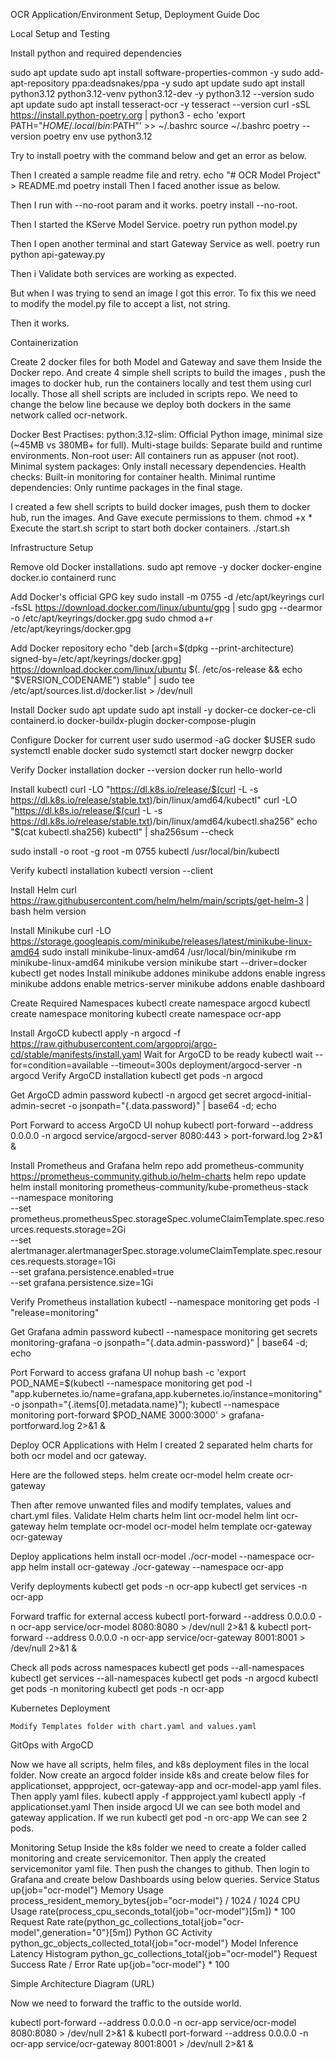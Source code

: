 OCR Application/Environment Setup, Deployment Guide Doc

 Local Setup and Testing

Install python and required dependencies 
	
sudo apt update
sudo apt install software-properties-common -y
sudo add-apt-repository ppa:deadsnakes/ppa -y
sudo apt update
sudo apt install python3.12 python3.12-venv python3.12-dev -y
python3.12 --version
sudo apt update
sudo apt install tesseract-ocr -y
tesseract --version
curl -sSL https://install.python-poetry.org | python3 -
echo 'export PATH="$HOME/.local/bin:$PATH"' >> ~/.bashrc
source ~/.bashrc
poetry --version
poetry env use python3.12



Try to install poetry with the command below and get an error as below. 


Then I created a sample readme file and retry.
echo "# OCR Model Project" > README.md
poetry install
Then I faced another issue as below.



Then I run with --no-root param and it works.
poetry install --no-root.



Then I started the KServe Model Service.
poetry run python model.py



Then I open another terminal and start Gateway Service as well.
poetry run python api-gateway.py















Then i Validate both services are working as expected.











































But when I was trying to send an image I got this error. 
To fix this we need to modify the model.py file to accept a list, not string.








Then it works.









Containerization

Create 2 docker files for both Model and Gateway and save them Inside the Docker repo.
And create 4 simple shell scripts to build the images , push the images to docker hub, run the containers locally and test them using curl locally. Those all shell scripts are included in scripts repo.
We need to change the below line because we deploy both dockers in the same network called ocr-network. 




Docker Best Practises:
python:3.12-slim: Official Python image, minimal size (~45MB vs 380MB+ for full).
Multi-stage builds: Separate build and runtime environments.
Non-root user: All containers run as appuser (not root).
Minimal system packages: Only install necessary dependencies.
Health checks: Built-in monitoring for container health.
Minimal runtime dependencies: Only runtime packages in the final stage.


I created a few shell scripts to build docker images, push them to docker hub, run the images. 
And Gave execute permissions to them.
chmod +x *
Execute the start.sh script to start both docker containers.
./start.sh 





 Infrastructure Setup

Remove old Docker installations.
sudo apt remove -y docker docker-engine docker.io containerd runc

Add Docker's official GPG key
sudo install -m 0755 -d /etc/apt/keyrings
curl -fsSL https://download.docker.com/linux/ubuntu/gpg | sudo gpg --dearmor -o /etc/apt/keyrings/docker.gpg
sudo chmod a+r /etc/apt/keyrings/docker.gpg

Add Docker repository
echo "deb [arch=$(dpkg --print-architecture) signed-by=/etc/apt/keyrings/docker.gpg] https://download.docker.com/linux/ubuntu $(. /etc/os-release && echo "$VERSION_CODENAME") stable" | sudo tee /etc/apt/sources.list.d/docker.list > /dev/null

Install Docker
sudo apt update
sudo apt install -y docker-ce docker-ce-cli containerd.io docker-buildx-plugin docker-compose-plugin

Configure Docker for current user
sudo usermod -aG docker $USER
sudo systemctl enable docker
sudo systemctl start docker
newgrp docker

Verify Docker installation
docker --version 
docker run hello-world

Install kubectl
curl -LO "https://dl.k8s.io/release/$(curl -L -s https://dl.k8s.io/release/stable.txt)/bin/linux/amd64/kubectl"
curl -LO "https://dl.k8s.io/release/$(curl -L -s https://dl.k8s.io/release/stable.txt)/bin/linux/amd64/kubectl.sha256"
echo "$(cat kubectl.sha256)  kubectl" | sha256sum --check
	
sudo install -o root -g root -m 0755 kubectl /usr/local/bin/kubectl

Verify kubectl installation
kubectl version --client

Install Helm
curl https://raw.githubusercontent.com/helm/helm/main/scripts/get-helm-3 | bash
helm version

 Install Minikube
curl -LO https://storage.googleapis.com/minikube/releases/latest/minikube-linux-amd64
sudo install minikube-linux-amd64 /usr/local/bin/minikube
rm minikube-linux-amd64
minikube version
minikube start --driver=docker
kubectl get nodes
Install minikube addones 
minikube addons enable ingress
minikube addons enable metrics-server
minikube addons enable dashboard

Create Required Namespaces
kubectl create namespace argocd
kubectl create namespace monitoring
kubectl create namespace ocr-app

Install ArgoCD
kubectl apply -n argocd -f https://raw.githubusercontent.com/argoproj/argo-cd/stable/manifests/install.yaml
Wait for ArgoCD to be ready
kubectl wait --for=condition=available --timeout=300s deployment/argocd-server -n argocd
Verify ArgoCD installation
kubectl get pods -n argocd


Get ArgoCD admin password
kubectl -n argocd get secret argocd-initial-admin-secret -o jsonpath="{.data.password}" | base64 -d; echo

Port Forward to access ArgoCD UI
nohup kubectl port-forward --address 0.0.0.0 -n argocd service/argocd-server 8080:443 > port-forward.log 2>&1 &

Install Prometheus and Grafana
helm repo add prometheus-community https://prometheus-community.github.io/helm-charts
helm repo update
helm install monitoring prometheus-community/kube-prometheus-stack \
  --namespace monitoring \
  --set prometheus.prometheusSpec.storageSpec.volumeClaimTemplate.spec.resources.requests.storage=2Gi \
  --set alertmanager.alertmanagerSpec.storage.volumeClaimTemplate.spec.resources.requests.storage=1Gi \
  --set grafana.persistence.enabled=true \
  --set grafana.persistence.size=1Gi

Verify Prometheus installation
kubectl --namespace monitoring get pods -l "release=monitoring"


Get Grafana admin password
kubectl --namespace monitoring get secrets monitoring-grafana -o jsonpath="{.data.admin-password}" | base64 -d; echo


Port Forward to access grafana UI
nohup bash -c 'export POD_NAME=$(kubectl --namespace monitoring get pod -l "app.kubernetes.io/name=grafana,app.kubernetes.io/instance=monitoring" -o jsonpath="{.items[0].metadata.name}"); kubectl --namespace monitoring port-forward $POD_NAME 3000:3000' > grafana-portforward.log 2>&1 &

Deploy OCR Applications with Helm
I created 2 separated helm charts for both ocr model and ocr gateway.


Here are the followed steps.
helm create ocr-model
helm create ocr-gateway


Then after remove unwanted files and modify templates, values and chart.yml files.
Validate Helm charts
helm lint ocr-model
helm lint ocr-gateway
helm template ocr-model ocr-model
helm template ocr-gateway ocr-gateway


Deploy applications
helm install ocr-model ./ocr-model --namespace ocr-app
helm install ocr-gateway ./ocr-gateway --namespace ocr-app


Verify deployments
kubectl get pods -n ocr-app
kubectl get services -n ocr-app


Forward traffic for external access
kubectl port-forward --address 0.0.0.0 -n ocr-app service/ocr-model 8080:8080 > /dev/null 2>&1 &
kubectl port-forward --address 0.0.0.0 -n ocr-app service/ocr-gateway 8001:8001 > /dev/null 2>&1 &

Check all pods across namespaces
kubectl get pods --all-namespaces
kubectl get services --all-namespaces
kubectl get pods -n argocd
kubectl get pods -n monitoring
kubectl get pods -n ocr-app







Kubernetes Deployment

	Modify Templates folder with chart.yaml and values.yaml
	


GitOps with ArgoCD

Now we have all scripts, helm files, and k8s deployment files in the local folder.
Now create an argocd folder inside k8s and create below files for applicationset, appproject, ocr-gateway-app and ocr-model-app yaml files.
Then apply yaml files.
kubectl apply -f appproject.yaml
kubectl apply -f applicationset.yaml
Then inside argocd UI we can see both model and gateway application.
If we run 
kubectl get pod -n orc-app
We can see 2 pods.

Monitoring Setup
Inside the k8s folder we need to create a folder called monitoring and create servicemonitor.
Then apply the created servicemonitor yaml file.
Then push the changes to github.
Then login to Grafana and create below Dashboards using below queries.
Service Status 
up{job="ocr-model"}
Memory Usage
process_resident_memory_bytes{job="ocr-model"} / 1024 / 1024
CPU Usage
rate(process_cpu_seconds_total{job="ocr-model"}[5m]) * 100
Request Rate
rate(python_gc_collections_total{job="ocr-model",generation="0"}[5m])
Python GC Activity
python_gc_objects_collected_total{job="ocr-model"}
Model Inference Latency Histogram
python_gc_collections_total{job="ocr-model"}
Request Success Rate / Error Rate
up{job="ocr-model"} * 100

 

















Simple Architecture Diagram (URL)







Now we need to forward the traffic to the outside world.


kubectl port-forward --address 0.0.0.0 -n ocr-app service/ocr-model 8080:8080 > /dev/null 2>&1 &
kubectl port-forward --address 0.0.0.0 -n ocr-app service/ocr-gateway 8001:8001 > /dev/null 2>&1 &










